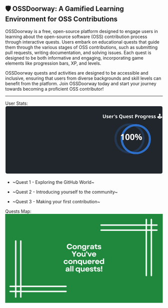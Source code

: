  ## 🛡️ OSSDoorway: A Gamified Learning Environment for OSS Contributions

OSSDoorway is a free, open-source platform designed to engage users in learning about the open-source software (OSS) contribution process through interactive quests. Users embark on educational quests that guide them through the various stages of OSS contributions, such as submitting pull requests, writing documentation, and solving issues. Each quest is designed to be both informative and engaging, incorporating game elements like progression bars, XP, and levels.

OSSDoorway quests and activities are designed to be accessible and inclusive, ensuring that users from diverse backgrounds and skill levels can benefit from the platform. Join OSSDoorway today and start your journey towards becoming a proficient OSS contributor!

---


  User Stats:<br>
  ![User Draft Stats](/userCards/draft-1718004897866.svg?)
  
  - ~Quest 1 - Exploring the GitHub World~

  - ~Quest 2 - Introducing yourself to the community~

  - ~Quest 3 - Making your first contribution~


Quests Map:
![Quest Map](https://github.com/RESHAPELab/OSS-Doorway/blob/main/map/F.png)